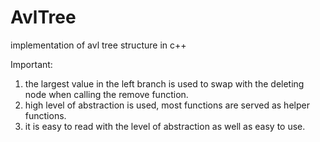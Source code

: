 # AvlTree
implementation of avl tree structure in c++

Important:
1. the largest value in the left branch is used to swap with the deleting node when calling the remove function.
2. high level of abstraction is used, most functions are served as helper functions.
3. it is easy to read with the level of abstraction as well as easy to use.
